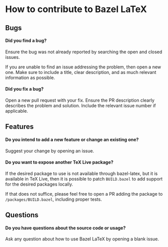 # How to contribute to Bazel LaTeX

## Bugs

#### Did you find a bug?
Ensure the bug was not already reported by searching the open and closed issues. 

If you are unable to find an issue addressing the problem, then open a new one. Make sure to include a title, clear description, and as much relevant information as possible.

#### Did you fix a bug?
Open a new pull request with your fix. Ensure the PR description clearly describes the problem and solution. Include the relevant issue number if applicable.

## Features

#### Do you intend to add a new feature or change an existing one?
Suggest your change by opening an issue.

#### Do you want to expose another TeX Live package?
If the desired package to use is not available through bazel-latex, but it is available in TeX Live, then it is possible to patch `BUILD.bazel` to add support for the desired packages locally. 

If that does not suffice, please feel free to open a PR adding the package to `/packages/BUILD.bazel`, including proper tests.

## Questions

#### Do you have questions about the source code or usage?
Ask any question about how to use Bazel LaTeX by opening a blank issue.
